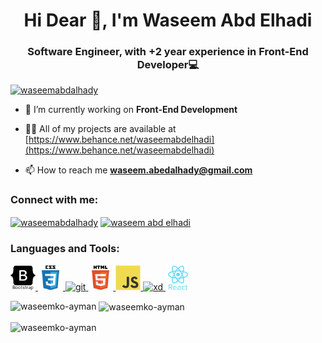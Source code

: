<h1 align="center">Hi Dear 👋, I'm Waseem Abd Elhadi</h1>
<h3 align="center">Software Engineer, with +2 year experience in Front-End Developer💻</h3>



<p align="left"> <a href="https://twitter.com/waseemabdalhady" target="blank"><img src="https://img.shields.io/twitter/follow/waseemabdalhady?logo=twitter&style=for-the-badge" alt="waseemabdalhady" /></a> </p>

- 🔭 I’m currently working on **Front-End Development**

- 👨‍💻 All of my projects are available at [https://www.behance.net/waseemabdelhadi](https://www.behance.net/waseemabdelhadi)

- 📫 How to reach me **waseem.abedalhady@gmail.com**

<h3 align="left">Connect with me:</h3>
<p align="left">
<a href="https://twitter.com/waseemabdalhady" target="blank"><img align="center" src="https://raw.githubusercontent.com/rahuldkjain/github-profile-readme-generator/master/src/images/icons/Social/twitter.svg" alt="waseemabdalhady" height="30" width="40" /></a>
<a href="https://www.linkedin.com/in/waseem-abd-elhadi-1b293624b/" target="blank"><img align="center" src="https://raw.githubusercontent.com/rahuldkjain/github-profile-readme-generator/master/src/images/icons/Social/linked-in-alt.svg" alt="waseem abd elhadi" height="30" width="40" /></a>
</p>

<h3 align="left">Languages and Tools:</h3>
<p align="left"> <a href="https://getbootstrap.com" target="_blank" rel="noreferrer"> <img src="https://raw.githubusercontent.com/devicons/devicon/master/icons/bootstrap/bootstrap-plain-wordmark.svg" alt="bootstrap" width="40" height="40"/> </a> <a href="https://www.w3schools.com/css/" target="_blank" rel="noreferrer"> <img src="https://raw.githubusercontent.com/devicons/devicon/master/icons/css3/css3-original-wordmark.svg" alt="css3" width="40" height="40"/> </a> <a href="https://git-scm.com/" target="_blank" rel="noreferrer"> <img src="https://www.vectorlogo.zone/logos/git-scm/git-scm-icon.svg" alt="git" width="40" height="40"/> </a> <a href="https://www.w3.org/html/" target="_blank" rel="noreferrer"> <img src="https://raw.githubusercontent.com/devicons/devicon/master/icons/html5/html5-original-wordmark.svg" alt="html5" width="40" height="40"/> </a> <a href="https://developer.mozilla.org/en-US/docs/Web/JavaScript" target="_blank" rel="noreferrer"> <img src="https://raw.githubusercontent.com/devicons/devicon/master/icons/javascript/javascript-original.svg" alt="javascript" width="40" height="40"/> </a> <a href="https://www.adobe.com/products/xd.html" target="_blank" rel="noreferrer"> <img src="https://cdn.worldvectorlogo.com/logos/adobe-xd.svg" alt="xd" width="40" height="40"/> </a>
</a> <a href="https://reactjs.org/" target="_blank" rel="noreferrer"> <img src="https://raw.githubusercontent.com/devicons/devicon/master/icons/react/react-original-wordmark.svg" alt="react" width="40" height="40"/> </a> </p>

<p><img align="left" src="https://github-readme-stats.vercel.app/api/top-langs?username=waseemko-ayman&show_icons=true&locale=en&layout=compact" alt="waseemko-ayman" /></p>

<p>&nbsp;<img align="center" src="https://github-readme-stats.vercel.app/api?username=waseemko-ayman&show_icons=true&locale=en" alt="waseemko-ayman" /></p>

<p><img align="center" src="https://github-readme-streak-stats.herokuapp.com/?user=waseemko-ayman&" alt="waseemko-ayman" /></p>

